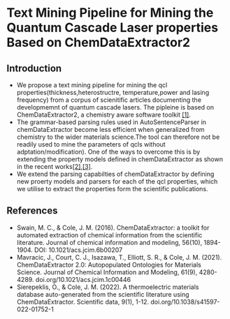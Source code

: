# Text Mining Pipeline for Mining the Quantum Cascade Laser properties Based on ChemDataExtractor2
## Introduction
* We propose a text mining pipeline for mining the qcl properties(thickness,heterostructre, temperature,power and lasing frequency) from a corpus of scienitific articles documenting the developmemnt of quantum cascade lasers. The pipleine is based on ChemDataExtractor2, a chemistry aware software toolkit [[1]](https://pubs.acs.org/doi/full/10.1021/acs.jcim.6b00207).
* The grammar-based parsing rules used in AutoSentenceParser in chemDataExtractor become less efficient when generalized from chemistry to the wider materials science.The tool can therefore not be readily used to mine the parameters of qcls without adptation/modification). One of the ways to overcome this is by extending the property models defined in chemDataExtractor as shown in the recent works[[2]](https://pubs.acs.org/doi/full/10.1021/acs.jcim.1c00446),[[3]](https://www.nature.com/articles/s41597-022-01752-1).
* We extend the parsing capabilties of chemDataExtractor by defining new proerty models and parsers for each of the qcl properties, which we utilise to extract the properties form the scientific publications. 
## References
* Swain, M. C., & Cole, J. M. (2016). ChemDataExtractor: a toolkit for automated extraction of chemical information from the scientific literature. Journal of chemical information and modeling, 56(10), 1894-1904. DOI: 10.1021/acs.jcim.6b00207
* Mavracic, J., Court, C. J., Isazawa, T., Elliott, S. R., & Cole, J. M. (2021). ChemDataExtractor 2.0: Autopopulated Ontologies for Materials Science. Journal of Chemical Information and Modeling, 61(9), 4280-4289. doi.org/10.1021/acs.jcim.1c00446
* Sierepeklis, O., & Cole, J. M. (2022). A thermoelectric materials database auto-generated from the scientific literature using ChemDataExtractor. Scientific data, 9(1), 1-12. doi.org/10.1038/s41597-022-01752-1

